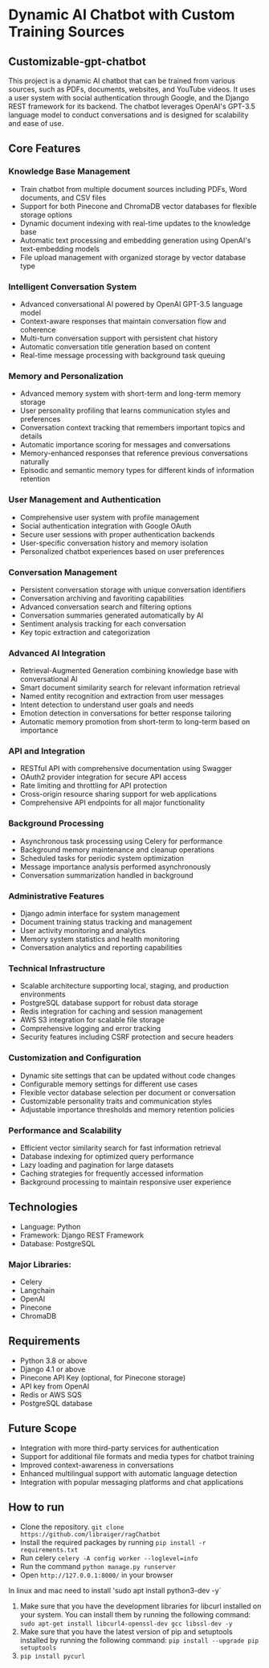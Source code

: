 # Dynamic AI Chatbot with Custom Training Sources
## Customizable-gpt-chatbot
This project is a dynamic AI chatbot that can be trained from various sources, such as PDFs, documents, websites, and YouTube videos. It uses a user system with social authentication through Google, and the Django REST framework for its backend. The chatbot leverages OpenAI's GPT-3.5 language model to conduct conversations and is designed for scalability and ease of use.

## Core Features

### Knowledge Base Management
- Train chatbot from multiple document sources including PDFs, Word documents, and CSV files
- Support for both Pinecone and ChromaDB vector databases for flexible storage options
- Dynamic document indexing with real-time updates to the knowledge base
- Automatic text processing and embedding generation using OpenAI's text-embedding models
- File upload management with organized storage by vector database type

### Intelligent Conversation System
- Advanced conversational AI powered by OpenAI GPT-3.5 language model
- Context-aware responses that maintain conversation flow and coherence
- Multi-turn conversation support with persistent chat history
- Automatic conversation title generation based on content
- Real-time message processing with background task queuing

### Memory and Personalization
- Advanced memory system with short-term and long-term memory storage
- User personality profiling that learns communication styles and preferences
- Conversation context tracking that remembers important topics and details
- Automatic importance scoring for messages and conversations
- Memory-enhanced responses that reference previous conversations naturally
- Episodic and semantic memory types for different kinds of information retention

### User Management and Authentication
- Comprehensive user system with profile management
- Social authentication integration with Google OAuth
- Secure user sessions with proper authentication backends
- User-specific conversation history and memory isolation
- Personalized chatbot experiences based on user preferences

### Conversation Management
- Persistent conversation storage with unique conversation identifiers
- Conversation archiving and favoriting capabilities
- Advanced conversation search and filtering options
- Conversation summaries generated automatically by AI
- Sentiment analysis tracking for each conversation
- Key topic extraction and categorization

### Advanced AI Integration
- Retrieval-Augmented Generation combining knowledge base with conversational AI
- Smart document similarity search for relevant information retrieval
- Named entity recognition and extraction from user messages
- Intent detection to understand user goals and needs
- Emotion detection in conversations for better response tailoring
- Automatic memory promotion from short-term to long-term based on importance

### API and Integration
- RESTful API with comprehensive documentation using Swagger
- OAuth2 provider integration for secure API access
- Rate limiting and throttling for API protection
- Cross-origin resource sharing support for web applications
- Comprehensive API endpoints for all major functionality

### Background Processing
- Asynchronous task processing using Celery for performance
- Background memory maintenance and cleanup operations
- Scheduled tasks for periodic system optimization
- Message importance analysis performed asynchronously
- Conversation summarization handled in background

### Administrative Features
- Django admin interface for system management
- Document training status tracking and management
- User activity monitoring and analytics
- Memory system statistics and health monitoring
- Conversation analytics and reporting capabilities

### Technical Infrastructure
- Scalable architecture supporting local, staging, and production environments
- PostgreSQL database support for robust data storage
- Redis integration for caching and session management
- AWS S3 integration for scalable file storage
- Comprehensive logging and error tracking
- Security features including CSRF protection and secure headers

### Customization and Configuration
- Dynamic site settings that can be updated without code changes
- Configurable memory settings for different use cases
- Flexible vector database selection per document or conversation
- Customizable personality traits and communication styles
- Adjustable importance thresholds and memory retention policies

### Performance and Scalability
- Efficient vector similarity search for fast information retrieval
- Database indexing for optimized query performance
- Lazy loading and pagination for large datasets
- Caching strategies for frequently accessed information
- Background processing to maintain responsive user experience

## Technologies
- Language: Python
- Framework: Django REST Framework
- Database: PostgreSQL

### Major Libraries:
- Celery
- Langchain 
- OpenAI
- Pinecone
- ChromaDB

## Requirements
- Python 3.8 or above
- Django 4.1 or above
- Pinecone API Key (optional, for Pinecone storage)
- API key from OpenAI
- Redis or AWS SQS
- PostgreSQL database

## Future Scope
- Integration with more third-party services for authentication
- Support for additional file formats and media types for chatbot training
- Improved context-awareness in conversations
- Enhanced multilingual support with automatic language detection
- Integration with popular messaging platforms and chat applications

## How to run
- Clone the repository. `git clone https://github.com/libraiger/ragChatbot`
- Install the required packages by running `pip install -r requirements.txt`
- Run celery `celery -A config worker --loglevel=info`
- Run the command `python manage.py runserver`
- Open `http://127.0.0.1:8000/` in your browser

In linux and mac need to install 'sudo apt install python3-dev -y`
1. Make sure that you have the development libraries for libcurl installed on your system. You can install them by running the following command: `sudo apt-get install libcurl4-openssl-dev gcc libssl-dev -y`
2. Make sure that you have the latest version of pip and setuptools installed by running the following command: `pip install --upgrade pip setuptools`
3. `pip install pycurl`
